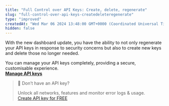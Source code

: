 ```yaml
---
title: "Full Control over API Keys: Create, delete, regenerate"
slug: "full-control-over-api-keys-createdeleteregenerate"
type: "improved"
createdAt: "Wed Mar 06 2024 13:48:00 GMT+0000 (Coordinated Universal Time)"
hidden: false
---
```

With the new dashboard update, you have the ability to not only regenerate your API keys in response to security concerns but also to create new keys and delete those no longer needed.

You can manage your API keys completely, providing a secure, customisable experience.  
**[Manage API keys](https://dashboard.tatum.io)**

> 📘 Don’t have an API key?
> 
> Unlock all networks, features and monitor error logs & usage.  
> [Create API key for FREE](https://dashboard.tatum.io/signup)